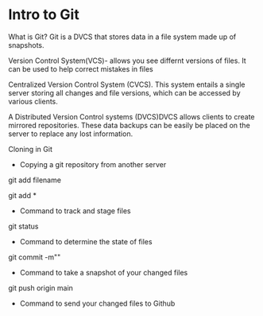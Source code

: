 # Intro to Git

What is Git? Git is a DVCS that stores data in a file system made up of snapshots.

Version Control System(VCS)- allows you see differnt versions of files. It can be used to help correct mistakes in files

Centralized Version Control System (CVCS). This system entails a single server storing all changes and file versions, which can be accessed by various clients.

A Distributed Version Control systems (DVCS)DVCS allows clients to create mirrored repositories. These data backups can be easily be placed on the server to replace any lost information.

Cloning in Git

- Copying a git repository from another server

git add filename 

git add *

- Command to track and stage files

git status

- Command to determine the state of files

git commit -m""

- Command to take a snapshot of your changed files

git push origin main

- Command to send your changed files to Github
